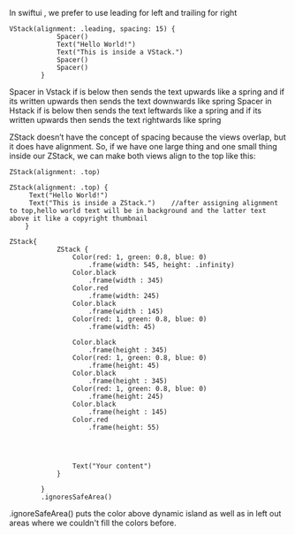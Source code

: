 In swiftui , we prefer to use leading for left and trailing for right
```
VStack(alignment: .leading, spacing: 15) {
            Spacer()
            Text("Hello World!")
            Text("This is inside a VStack.")
            Spacer()
            Spacer()
        }
```
        
Spacer in Vstack if is below then sends the text upwards like a spring and if its written upwards then sends the text downwards like spring
Spacer in Hstack if is below then sends the text leftwards like a spring and if its written upwards then sends the text rightwards like spring

ZStack doesn’t have the concept of spacing because the views overlap, but it does have alignment. So, if we have one large thing and one small thing inside our ZStack, we can make both views align to the top like this: 
```
ZStack(alignment: .top)
```

```
ZStack(alignment: .top) {
     Text("Hello World!")               
     Text("This is inside a ZStack.")    //after assigning alignment to top,hello world text will be in background and the latter text above it like a copyright thumbnail
    }
```

```
ZStack{
            ZStack {
                Color(red: 1, green: 0.8, blue: 0)
                    .frame(width: 545, height: .infinity)
                Color.black
                    .frame(width : 345)
                Color.red
                    .frame(width: 245)
                Color.black
                    .frame(width : 145)
                Color(red: 1, green: 0.8, blue: 0)
                    .frame(width: 45)
                
                Color.black
                    .frame(height : 345)
                Color(red: 1, green: 0.8, blue: 0)
                    .frame(height: 45)
                Color.black
                    .frame(height : 345)
                Color(red: 1, green: 0.8, blue: 0)
                    .frame(height: 245)
                Color.black
                    .frame(height : 145)
                Color.red
                    .frame(height: 55)

                
                
                
                Text("Your content")
            }
            
        }
        .ignoresSafeArea()
```

.ignoreSafeArea() puts the color above dynamic island as well as in left out areas where we couldn't fill the colors before.

